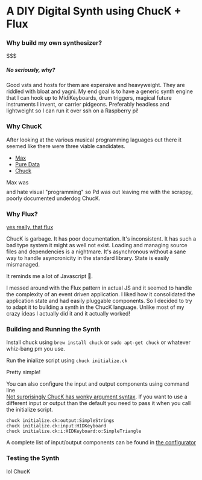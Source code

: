 # A DIY Digital Synth using ChucK + Flux #

### Why build my own synthesizer? ###
$$$

##### No seriously, why? #####
Good vsts and hosts for them are expensive and heavyweight. They are riddled with bloat and yagni. My end goal is to have a generic synth engine that I can hook up to MidiKeyboards, drum triggers, magical future instruments I invent, or carrier pidgeons. Preferably headless and lightweight so I can run it over ssh on a Raspberry pi!

### Why ChucK ###
After looking at the various musical programming laguages out there it seemed like there were three viable candidates.
- [Max](https://cycling74.com/products/max/)
- [Pure Data](https://puredata.info/)
- [Chuck](http://chuck.cs.princeton.edu/)

Max was $$$$ and  hate visual "programming" so Pd was out leaving me with the scrappy, poorly documented underdog ChucK.

### Why Flux? ###
[yes really, that flux](https://facebook.github.io/flux/)

ChucK is garbage. It has poor documentation. It's inconsistent. It has such a bad type system it might as well not exist. Loading and managing source files and dependencies is a nightmare. It's asynchronous without a sane way to handle asyncronicity in the standard library. State is easily mismanaged.

It reminds me a lot of Javascript :troll:.

I messed around with the Flux pattern in actual JS and it seemed to handle the complexity of an event driven application. I liked how it consolidated the application state and had easily pluggable components. So I decided to try to adapt it to building a synth in the ChucK language. Unlike most of my crazy ideas I actually did it and it actually worked!

### Building and Running the Synth ###
Install chuck using `brew install chuck` or `sudo apt-get chuck` or whatever whiz-bang pm you use.

Run the inialize script using `chuck initialize.ck`

Pretty simple!

You can also configure the input and output components using command line  
[Not surprisingly ChucK has wonky argument syntax](http://chuck.cs.princeton.edu/doc/language/spork.html). If you want to use a different input or output than the default you need to pass it when you call the initialize script.

```
chuck initialize.ck:output:SimpleStrings  
chuck initialize.ck:input:HIDKeyboard
chuck initialize.ck:i:HIDKeyboard:o:SimpleTriangle
```

A complete list of input/output components can be found in [the configurator](configurator.ck)


### Testing the Synth ###
lol ChucK

